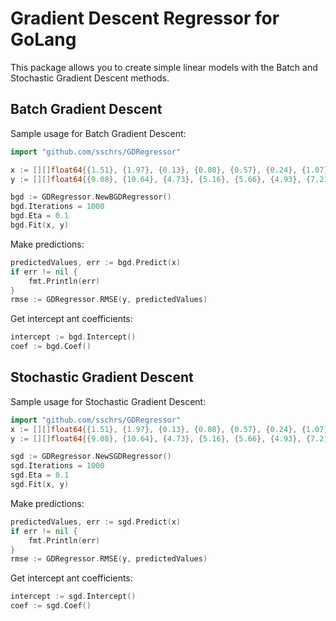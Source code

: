 # Gradient Descent Regressor for GoLang
This package allows you to create simple linear models with the Batch and Stochastic Gradient Descent methods.

## Batch Gradient Descent

Sample usage for Batch Gradient Descent:
```go
import "github.com/sschrs/GDRegressor"

x := [][]float64{{1.51}, {1.97}, {0.13}, {0.08}, {0.57}, {0.24}, {1.07}, {1.04}, {0.76}, {1.35}}
y := [][]float64{{9.08}, {10.64}, {4.73}, {5.16}, {5.66}, {4.93}, {7.21}, {7.13}, {7.33}, {5.94}}

bgd := GDRegressor.NewBGDRegressor()
bgd.Iterations = 1000
bgd.Eta = 0.1
bgd.Fit(x, y)
```

Make predictions:
```go
predictedValues, err := bgd.Predict(x)
if err != nil {
    fmt.Println(err)
}
rmse := GDRegressor.RMSE(y, predictedValues)
```

Get intercept ant coefficients:
```go
intercept := bgd.Intercept()
coef := bgd.Coef()
```

## Stochastic Gradient Descent
Sample usage for Stochastic Gradient Descent:
```go
import "github.com/sschrs/GDRegressor"
x := [][]float64{{1.51}, {1.97}, {0.13}, {0.08}, {0.57}, {0.24}, {1.07}, {1.04}, {0.76}, {1.35}}
y := [][]float64{{9.08}, {10.64}, {4.73}, {5.16}, {5.66}, {4.93}, {7.21}, {7.13}, {7.33}, {5.94}}

sgd := GDRegressor.NewSGDRegressor()
sgd.Iterations = 1000
sgd.Eta = 0.1
sgd.Fit(x, y)
```

Make predictions:
```go
predictedValues, err := sgd.Predict(x)
if err != nil {
    fmt.Println(err)
}
rmse := GDRegressor.RMSE(y, predictedValues)
```

Get intercept ant coefficients:
```go
intercept := sgd.Intercept()
coef := sgd.Coef()
```